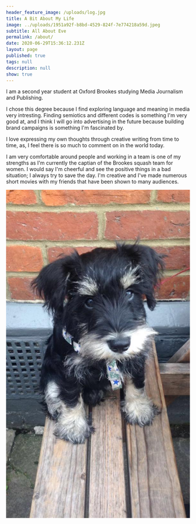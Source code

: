 ```yaml
---
header_feature_image: /uploads/log.jpg
title: A Bit About My Life
image: ../uploads/1951a92f-b8bd-4529-824f-7e774218a59d.jpeg
subtitle: All About Eve
permalink: /about/
date: 2020-06-29T15:36:12.231Z
layout: page
published: true
tags: null
description: null
show: true
---
```

I am a second year student at Oxford Brookes studying Media Journalism and Publishing. 

I chose this degree because I find exploring language and meaning in media very intresting. Finding semiotics and different codes is something I'm very good at, and I think I will go into advertising in the future because building brand campaigns is something I'm fascinated by.

I love expressing my own thoughts through creative writing from time to time, as, I feel there is so much to comment on in the world today.

I am very comfortable around people and working in a team is one of my strengths as I'm currently the captian of the Brookes squash team for women. I would say I'm cheerful and see the positive things in a bad situation; I always try to save the day. I'm creative and I've made numerous short movies with my friends that have been shown to many audiences.

![The thing I miss most whilst I'm away studying is my dog, here is a picture of her.](../uploads/bba3abbe-0315-4550-8eac-fa083bbd22d4.jpeg "The thing I miss most whilst I'm away studying is my dog, here is a picture of her.")